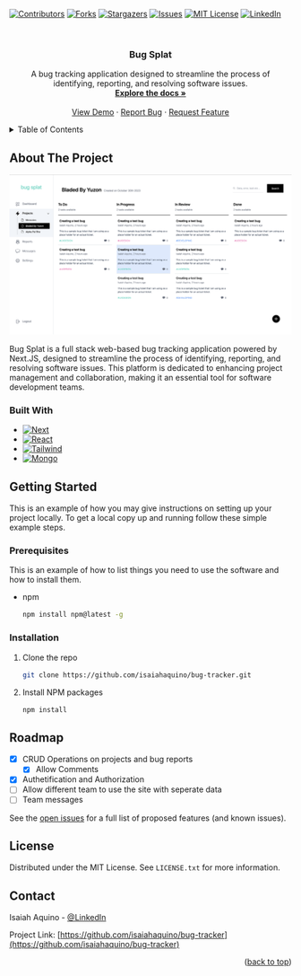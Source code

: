 <a name="readme-top"></a>

[![Contributors][contributors-shield]][contributors-url]
[![Forks][forks-shield]][forks-url]
[![Stargazers][stars-shield]][stars-url]
[![Issues][issues-shield]][issues-url]
[![MIT License][license-shield]][license-url]
[![LinkedIn][linkedin-shield]][linkedin-url]



<!-- PROJECT LOGO -->
<br />
<div align="center">
  <a href="https://github.com/isaiahaquino/bug-tracker">
    <!-- <img src="images/logo.png" alt="Logo" width="80" height="80"> -->
  </a>

<h3 align="center">Bug Splat</h3>

  <p align="center">
    A bug tracking application designed to streamline the process of identifying, reporting, and resolving software issues.
    <br />
    <a href="https://github.com/isaiahaquino/bug-tracker"><strong>Explore the docs »</strong></a>
    <br />
    <br />
    <a href="https://bug-tracker-beta.vercel.app">View Demo</a>
    ·
    <a href="https://github.com/isaiahaquino/bug-tracker/issues">Report Bug</a>
    ·
    <a href="https://github.com/isaiahaquino/bug-tracker/issues">Request Feature</a>
  </p>
</div>



<!-- TABLE OF CONTENTS -->
<details>
  <summary>Table of Contents</summary>
  <ol>
    <li>
      <a href="#about-the-project">About The Project</a>
      <ul>
        <li><a href="#built-with">Built With</a></li>
      </ul>
    </li>
    <li>
      <a href="#getting-started">Getting Started</a>
      <ul>
        <li><a href="#prerequisites">Prerequisites</a></li>
        <li><a href="#installation">Installation</a></li>
      </ul>
    </li>
    <li><a href="#usage">Usage</a></li>
    <li><a href="#roadmap">Roadmap</a></li>
    <li><a href="#contributing">Contributing</a></li>
    <li><a href="#license">License</a></li>
    <li><a href="#contact">Contact</a></li>
    <li><a href="#acknowledgments">Acknowledgments</a></li>
  </ol>
</details>



<!-- ABOUT THE PROJECT -->
## About The Project

[![Product Name Screen Shot][product-screenshot]](https://bug-tracker-beta.vercel.app)

Bug Splat is a full stack web-based bug tracking application powered by Next.JS, designed to streamline the process of identifying, reporting, and resolving software issues. This platform is dedicated to enhancing project management and collaboration, making it an essential tool for software development teams.



### Built With

* [![Next][Next.js]][Next-url]
* [![React][React.js]][React-url]
* [![Tailwind][TailwindCSS]][TailwindCSS-url]
* [![Mongo][MongoDB]][MongoDB-url]






<!-- GETTING STARTED -->
## Getting Started

This is an example of how you may give instructions on setting up your project locally.
To get a local copy up and running follow these simple example steps.

### Prerequisites

This is an example of how to list things you need to use the software and how to install them.
* npm
  ```sh
  npm install npm@latest -g
  ```

### Installation

1. Clone the repo
   ```sh
   git clone https://github.com/isaiahaquino/bug-tracker.git
   ```
2. Install NPM packages
   ```sh
   npm install
   ```



<!-- ROADMAP -->
## Roadmap

- [x] CRUD Operations on projects and bug reports
  - [x] Allow Comments
- [x] Authetification and Authorization
- [ ] Allow different team to use the site with seperate data
- [ ] Team messages

See the [open issues](https://github.com/isaiahaquino/bug-tracker/issues) for a full list of proposed features (and known issues).




<!-- LICENSE -->
## License

Distributed under the MIT License. See `LICENSE.txt` for more information.




<!-- CONTACT -->
## Contact

Isaiah Aquino - [@LinkedIn](https://www.linkedin.com/in/isaiahaquino/)

Project Link: [https://github.com/isaiahaquino/bug-tracker](https://github.com/isaiahaquino/bug-tracker)




<p align="right">(<a href="#readme-top">back to top</a>)</p>





<!-- MARKDOWN LINKS & IMAGES -->
<!-- https://www.markdownguide.org/basic-syntax/#reference-style-links -->
[contributors-shield]: https://img.shields.io/github/contributors/isaiahaquino/bug-tracker.svg?style=for-the-badge
[contributors-url]: https://github.com/isaiahaquino/bug-tracker/graphs/contributors
[forks-shield]: https://img.shields.io/github/forks/isaiahaquino/bug-tracker.svg?style=for-the-badge
[forks-url]: https://github.com/isaiahaquino/bug-tracker/network/members
[stars-shield]: https://img.shields.io/github/stars/isaiahaquino/bug-tracker.svg?style=for-the-badge
[stars-url]: https://github.com/isaiahaquino/bug-tracker/stargazers
[issues-shield]: https://img.shields.io/github/issues/isaiahaquino/bug-tracker.svg?style=for-the-badge
[issues-url]: https://github.com/isaiahaquino/bug-tracker/issues
[license-shield]: https://img.shields.io/github/license/isaiahaquino/bug-tracker.svg?style=for-the-badge
[license-url]: https://github.com/isaiahaquino/bug-tracker/blob/master/LICENSE.txt
[linkedin-shield]: https://img.shields.io/badge/-LinkedIn-black.svg?style=for-the-badge&logo=linkedin&colorB=555
[linkedin-url]: https://linkedin.com/in/isaiahaquino
[product-screenshot]: /public/bug_splat.png
[Next.js]: https://img.shields.io/badge/next.js-000000?style=for-the-badge&logo=nextdotjs&logoColor=white
[Next-url]: https://nextjs.org/
[React.js]: https://img.shields.io/badge/React-20232A?style=for-the-badge&logo=react&logoColor=61DAFB
[React-url]: https://reactjs.org/
[TailwindCSS]: https://img.shields.io/badge/TailwindCSS-35495E?style=for-the-badge&logo=tailwindcss&logoColor=61DAFB
[TailwindCSS-url]: https://tailwindcss.com
[MongoDB]: https://img.shields.io/badge/MongoDB-4A4A55?style=for-the-badge&logo=mongodb&logoColor=00ED64
[MongoDB-url]: https://www.mongodb.com/
